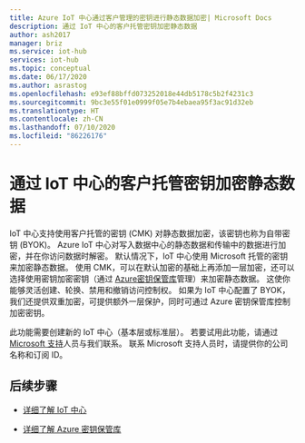 ```yaml
---
title: Azure IoT 中心通过客户管理的密钥进行静态数据加密| Microsoft Docs
description: 通过 IoT 中心的客户托管密钥加密静态数据
author: ash2017
manager: briz
ms.service: iot-hub
services: iot-hub
ms.topic: conceptual
ms.date: 06/17/2020
ms.author: asrastog
ms.openlocfilehash: e93ef88bffd073252018e44db5178c5b2f4231c3
ms.sourcegitcommit: 9bc3e55f01e0999f05e7b4ebaea95f3ac91d32eb
ms.translationtype: HT
ms.contentlocale: zh-CN
ms.lasthandoff: 07/10/2020
ms.locfileid: "86226176"
---
```

# <a name="encryption-of-data-at-rest-with-customer-managed-keys-for-iot-hub"></a>通过 IoT 中心的客户托管密钥加密静态数据

IoT 中心支持使用客户托管的密钥 (CMK) 对静态数据加密，该密钥也称为自带密钥 (BYOK)。 Azure IoT 中心对写入数据中心的静态数据和传输中的数据进行加密，并在你访问数据时解密。 默认情况下，IoT 中心使用 Microsoft 托管的密钥来加密静态数据。 使用 CMK，可以在默认加密的基础上再添加一层加密，还可以选择使用密钥加密密钥（通过 [Azure密钥保管库](/key-vault/)管理）来加密静态数据。 这使你能够灵活创建、轮换、禁用和撤销访问控制权。 如果为 IoT 中心配置了 BYOK，我们还提供双重加密，可提供额外一层保护，同时可通过 Azure 密钥保管库控制加密密钥。

此功能需要创建新的 IoT 中心（基本层或标准层）。 若要试用此功能，请通过 [Microsoft 支持](https://azure.microsoft.com/support/create-ticket/)人员与我们联系。 联系 Microsoft 支持人员时，请提供你的公司名称和订阅 ID。


## <a name="next-steps"></a>后续步骤

* [详细了解 IoT 中心](/iot-hub/about-iot-hub)

* [详细了解 Azure 密钥保管库](/key-vault/key-vault-overview)
